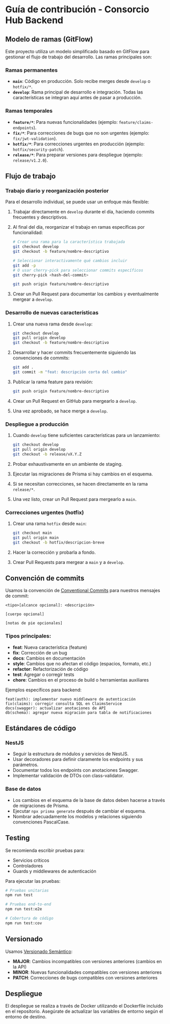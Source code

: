 # Guía de contribución - Consorcio Hub Backend

## Modelo de ramas (GitFlow)

Este proyecto utiliza un modelo simplificado basado en GitFlow para gestionar el flujo de trabajo del desarrollo. Las ramas principales son:

### Ramas permanentes

- **`main`**: Código en producción. Solo recibe merges desde `develop` o `hotfix/*`.
- **`develop`**: Rama principal de desarrollo e integración. Todas las características se integran aquí antes de pasar a producción.

### Ramas temporales

- **`feature/*`**: Para nuevas funcionalidades (ejemplo: `feature/claims-endpoints`).
- **`fix/*`**: Para correcciones de bugs que no son urgentes (ejemplo: `fix/jwt-validation`).
- **`hotfix/*`**: Para correcciones urgentes en producción (ejemplo: `hotfix/security-patch`).
- **`release/*`**: Para preparar versiones para despliegue (ejemplo: `release/v1.2.0`).

## Flujo de trabajo

### Trabajo diario y reorganización posterior

Para el desarrollo individual, se puede usar un enfoque más flexible:

1. Trabajar directamente en `develop` durante el día, haciendo commits frecuentes y descriptivos.

2. Al final del día, reorganizar el trabajo en ramas específicas por funcionalidad:
   ```bash
   # Crear una rama para la característica trabajada
   git checkout develop
   git checkout -b feature/nombre-descriptivo
   
   # Seleccionar interactivamente qué cambios incluir
   git add -p 
   # O usar cherry-pick para seleccionar commits específicos
   git cherry-pick <hash-del-commit>
   
   git push origin feature/nombre-descriptivo
   ```

3. Crear un Pull Request para documentar los cambios y eventualmente mergear a `develop`.

### Desarrollo de nuevas características

1. Crear una nueva rama desde `develop`:
   ```bash
   git checkout develop
   git pull origin develop
   git checkout -b feature/nombre-descriptivo
   ```

2. Desarrollar y hacer commits frecuentemente siguiendo las convenciones de commits:
   ```bash
   git add .
   git commit -m "feat: descripción corta del cambio"
   ```

3. Publicar la rama feature para revisión:
   ```bash
   git push origin feature/nombre-descriptivo
   ```

4. Crear un Pull Request en GitHub para mergearlo a `develop`.
5. Una vez aprobado, se hace merge a `develop`.

### Despliegue a producción

1. Cuando `develop` tiene suficientes características para un lanzamiento:
   ```bash
   git checkout develop
   git pull origin develop
   git checkout -b release/vX.Y.Z
   ```

2. Probar exhaustivamente en un ambiente de staging.
3. Ejecutar las migraciones de Prisma si hay cambios en el esquema.
4. Si se necesitan correcciones, se hacen directamente en la rama `release/*`.
5. Una vez listo, crear un Pull Request para mergearlo a `main`.

### Correcciones urgentes (hotfix)

1. Crear una rama `hotfix` desde `main`:
   ```bash
   git checkout main
   git pull origin main
   git checkout -b hotfix/descripcion-breve
   ```

2. Hacer la corrección y probarla a fondo.
3. Crear Pull Requests para mergear a `main` y a `develop`.

## Convención de commits

Usamos la convención de [Conventional Commits](https://www.conventionalcommits.org/) para nuestros mensajes de commit:

```
<tipo>[alcance opcional]: <descripción>

[cuerpo opcional]

[notas de pie opcionales]
```

### Tipos principales:

- **feat**: Nueva característica (feature)
- **fix**: Corrección de un bug
- **docs**: Cambios en documentación
- **style**: Cambios que no afectan el código (espacios, formato, etc.)
- **refactor**: Refactorización de código
- **test**: Agregar o corregir tests
- **chore**: Cambios en el proceso de build o herramientas auxiliares

Ejemplos específicos para backend:
```
feat(auth): implementar nuevo middleware de autenticación
fix(claims): corregir consulta SQL en ClaimsService
docs(swagger): actualizar anotaciones de API
db(schema): agregar nueva migración para tabla de notificaciones
```

## Estándares de código

### NestJS

- Seguir la estructura de módulos y servicios de NestJS.
- Usar decoradores para definir claramente los endpoints y sus parámetros.
- Documentar todos los endpoints con anotaciones Swagger.
- Implementar validación de DTOs con class-validator.

### Base de datos

- Los cambios en el esquema de la base de datos deben hacerse a través de migraciones de Prisma.
- Ejecutar `npx prisma generate` después de cambiar el esquema.
- Nombrar adecuadamente los modelos y relaciones siguiendo convenciones PascalCase.

## Testing

Se recomienda escribir pruebas para:

- Servicios críticos
- Controladores
- Guards y middlewares de autenticación

Para ejecutar las pruebas:
```bash
# Pruebas unitarias
npm run test

# Pruebas end-to-end
npm run test:e2e

# Cobertura de código
npm run test:cov
```

## Versionado

Usamos [Versionado Semántico](https://semver.org/):

- **MAJOR**: Cambios incompatibles con versiones anteriores (cambios en la API)
- **MINOR**: Nuevas funcionalidades compatibles con versiones anteriores
- **PATCH**: Correcciones de bugs compatibles con versiones anteriores

## Despliegue

El despliegue se realiza a través de Docker utilizando el Dockerfile incluido en el repositorio. 
Asegúrate de actualizar las variables de entorno según el entorno de destino.
